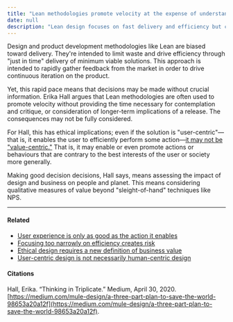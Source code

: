 ```yaml
---
title: "Lean methodologies promote velocity at the expense of understanding"
date: null
description: "Lean design focuses on fast delivery and efficiency but can overlook ethical impacts and long-term value, urging designers to consider user and societal well-being beyond quick market feedback."
---
```


Design and product development methodologies like Lean are biased toward delivery. They're intended to limit waste and drive efficiency through "just in time" delivery of minimum viable solutions. This approach is intended to rapidly gather feedback from the market in order to drive continuous iteration on the product.

Yet, this rapid pace means that decisions may be made without crucial information. Erika Hall argues that Lean methodologies are often used to promote velocity without providing the time necessary for contemplation and critique, or consideration of longer-term implications of a release. The consequences may not be fully considered.

For Hall, this has ethical implications; even if the solution is "user-centric"—that is, it enables the user to efficiently perform some action—[it may not be "value-centric."](https://publish.obsidian.md/mobydiction/User-centric+design+is+not+necessarily+human-centric+design) That is, it may enable or even promote actions or behaviours that are contrary to the best interests of the user or society more generally.

Making good decision decisions, Hall says, means assessing the impact of design and business on people and planet. This means considering qualitative measures of value beyond "sleight-of-hand" techniques like NPS.

---

#### Related

- [User experience is only as good as the action it enables](https://publish.obsidian.md/mobydiction/notes/User+experience+is+only+as+good+as+the+action+it+enables)
- [Focusing too narrowly on efficiency creates risk](https://publish.obsidian.md/mobydiction/notes/Focusing+too+narrowly+on+efficiency+creates+risk)
- [Ethical design requires a new definition of business value](https://publish.obsidian.md/mobydiction/notes/Ethical+design+requires+a+new+definition+of+business+value)
- [User-centric design is not necessarily human-centric design](https://publish.obsidian.md/mobydiction/User-centric+design+is+not+necessarily+human-centric+design)

#### Citations

Hall, Erika. “Thinking in Triplicate.” Medium, April 30, 2020. [https://medium.com/mule-design/a-three-part-plan-to-save-the-world-98653a20a12f](https://medium.com/mule-design/a-three-part-plan-to-save-the-world-98653a20a12f).
